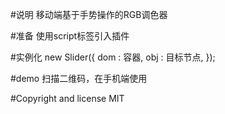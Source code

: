 #说明
移动端基于手势操作的RGB调色器

#准备
使用script标签引入插件 <script src='setColor.min.js'></script>

#实例化
 new Slider({
	dom : 容器,
	obj : 目标节点,
});

#demo
 扫描二维码，在手机端使用

#Copyright and license
 MIT